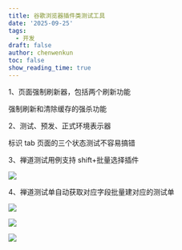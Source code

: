 ```yaml
---
title: 谷歌浏览器插件类测试工具
date: '2025-09-25'
tags:
  - 开发
draft: false
author: chenwenkun
toc: false
show_reading_time: true
---
```

1、页面强制刷新器，包括两个刷新功能

强制刷新和清除缓存的强杀功能

2、测试、预发、正式环境表示器

标识 tab 页面的三个状态测试不容易搞错

3、禅道测试用例支持 shift+批量选择插件

![](https://prod-files-secure.s3.us-west-2.amazonaws.com/c205fb54-92b2-4987-8be3-972b67d27acc/7ca8990d-2ef0-4ad6-8256-c807dbb8b3d5/image.png?X-Amz-Algorithm=AWS4-HMAC-SHA256&X-Amz-Content-Sha256=UNSIGNED-PAYLOAD&X-Amz-Credential=ASIAZI2LB466TJ27AP7E%2F20250926%2Fus-west-2%2Fs3%2Faws4_request&X-Amz-Date=20250926T061618Z&X-Amz-Expires=3600&X-Amz-Security-Token=IQoJb3JpZ2luX2VjEP7%2F%2F%2F%2F%2F%2F%2F%2F%2F%2FwEaCXVzLXdlc3QtMiJHMEUCIQD4DOqjWe4FU1OL31RNrHxb10o8bW9B3BJYCPs%2Fs1VRQQIgWWaIULGdl4HEcQviRtuYFgtni1wYLUa0k3VEysA0bIgqiAQIh%2F%2F%2F%2F%2F%2F%2F%2F%2F%2F%2FARAAGgw2Mzc0MjMxODM4MDUiDCCS6%2FhfIQSHqnOC0CrcA5KluXg6%2Bftm8HnA%2Bp34DrpYFMYZU7oje777R3kNMxHVcH2tVFL8TJw%2BRcoSTosEUmxyhP00SddFUiihyp0%2B%2FszjuhOu23oVa0SjOzImJAQjtO9ZqYLM3uSyAkMPFwu%2BpP05JPFi6fNz7cG7e2pkM%2BHwD4ww7zbGnF9UT8Ga2Fsg0GvFk3I9%2FG9P8iIWX11XYcJ58D28iwh6n8Xf5kLSEhqbzGnF850dGKBXSxLOU5lkZHEjlc7LUpfnj5mdWwaPnH5dMArVDekD2YXZAS5ICsLTeBgZ%2FSamn5%2BX3%2FYaRh5jO5iuVjSDr9Qs3XwWNV%2BBTR1A0APc9EgdI3G68pJgKG5HOSz%2FM7WW6b%2F48yyE7da7Xfbcwz9g3IVseyxzliZFaNa0OXLPuTHWwyQ7JE57%2Bcuee%2Bci9HpQnBX8wiWbDfXM4FbitcEo%2BxNiqPghbVYikWUcat4V%2Bo2WYPaDytABEfU22DqP4MAxcLSSKvIYEhCANBbaMUebXE3nEZ%2BHLwXCFLO0d9TfitpWOv2vQ3hgFQIotd%2B7Sj%2BbH4TVdqebqqv099YJIbDKqacqHKmzdaFFbS5pfXBqZZzdgrb0EoPHcmRT7F%2Brz4pK4WOC4IkwDnMeUpBRyCUO6nKBss4oMKrN2MYGOqUBJhEbvctneUSSZHOVgBN%2B2QNyQvxf3T36MOH1Ci9t7o5z5%2Bzpvr%2FbaMBoNEs32cmxhGbOHuL%2BzKT25uN1eyroIVN7gKIXyD17EGujoZEhAqPMGED5vp5PJ%2B8OhDDlyrWYzUwdhcUNkr0GDKKFKA9SF8avnssI46H8or1tfkI1lx1b0csdVhhCDnkp8xtpQ7fZXk6SKx378w4a2RagGk40NJRtvZvR&X-Amz-Signature=6297f44f83df4c2729c36c692bc0f2bcf0bbe94462e1930c15902582e2969c14&X-Amz-SignedHeaders=host&x-amz-checksum-mode=ENABLED&x-id=GetObject)

4、禅道测试单自动获取对应字段批量建对应的测试单

![](https://prod-files-secure.s3.us-west-2.amazonaws.com/c205fb54-92b2-4987-8be3-972b67d27acc/1ea39b01-dd1c-4a56-bb09-4fe87447f5c7/image.png?X-Amz-Algorithm=AWS4-HMAC-SHA256&X-Amz-Content-Sha256=UNSIGNED-PAYLOAD&X-Amz-Credential=ASIAZI2LB466TJ27AP7E%2F20250926%2Fus-west-2%2Fs3%2Faws4_request&X-Amz-Date=20250926T061618Z&X-Amz-Expires=3600&X-Amz-Security-Token=IQoJb3JpZ2luX2VjEP7%2F%2F%2F%2F%2F%2F%2F%2F%2F%2FwEaCXVzLXdlc3QtMiJHMEUCIQD4DOqjWe4FU1OL31RNrHxb10o8bW9B3BJYCPs%2Fs1VRQQIgWWaIULGdl4HEcQviRtuYFgtni1wYLUa0k3VEysA0bIgqiAQIh%2F%2F%2F%2F%2F%2F%2F%2F%2F%2F%2FARAAGgw2Mzc0MjMxODM4MDUiDCCS6%2FhfIQSHqnOC0CrcA5KluXg6%2Bftm8HnA%2Bp34DrpYFMYZU7oje777R3kNMxHVcH2tVFL8TJw%2BRcoSTosEUmxyhP00SddFUiihyp0%2B%2FszjuhOu23oVa0SjOzImJAQjtO9ZqYLM3uSyAkMPFwu%2BpP05JPFi6fNz7cG7e2pkM%2BHwD4ww7zbGnF9UT8Ga2Fsg0GvFk3I9%2FG9P8iIWX11XYcJ58D28iwh6n8Xf5kLSEhqbzGnF850dGKBXSxLOU5lkZHEjlc7LUpfnj5mdWwaPnH5dMArVDekD2YXZAS5ICsLTeBgZ%2FSamn5%2BX3%2FYaRh5jO5iuVjSDr9Qs3XwWNV%2BBTR1A0APc9EgdI3G68pJgKG5HOSz%2FM7WW6b%2F48yyE7da7Xfbcwz9g3IVseyxzliZFaNa0OXLPuTHWwyQ7JE57%2Bcuee%2Bci9HpQnBX8wiWbDfXM4FbitcEo%2BxNiqPghbVYikWUcat4V%2Bo2WYPaDytABEfU22DqP4MAxcLSSKvIYEhCANBbaMUebXE3nEZ%2BHLwXCFLO0d9TfitpWOv2vQ3hgFQIotd%2B7Sj%2BbH4TVdqebqqv099YJIbDKqacqHKmzdaFFbS5pfXBqZZzdgrb0EoPHcmRT7F%2Brz4pK4WOC4IkwDnMeUpBRyCUO6nKBss4oMKrN2MYGOqUBJhEbvctneUSSZHOVgBN%2B2QNyQvxf3T36MOH1Ci9t7o5z5%2Bzpvr%2FbaMBoNEs32cmxhGbOHuL%2BzKT25uN1eyroIVN7gKIXyD17EGujoZEhAqPMGED5vp5PJ%2B8OhDDlyrWYzUwdhcUNkr0GDKKFKA9SF8avnssI46H8or1tfkI1lx1b0csdVhhCDnkp8xtpQ7fZXk6SKx378w4a2RagGk40NJRtvZvR&X-Amz-Signature=21d81dd91ef0a46fd6993290f7dcef100dcb4de557b2e1dec5b7d68bc227cb59&X-Amz-SignedHeaders=host&x-amz-checksum-mode=ENABLED&x-id=GetObject)

![](https://prod-files-secure.s3.us-west-2.amazonaws.com/c205fb54-92b2-4987-8be3-972b67d27acc/fa727f1d-546c-42aa-9508-d8d3d1275bcd/image.png?X-Amz-Algorithm=AWS4-HMAC-SHA256&X-Amz-Content-Sha256=UNSIGNED-PAYLOAD&X-Amz-Credential=ASIAZI2LB466TJ27AP7E%2F20250926%2Fus-west-2%2Fs3%2Faws4_request&X-Amz-Date=20250926T061618Z&X-Amz-Expires=3600&X-Amz-Security-Token=IQoJb3JpZ2luX2VjEP7%2F%2F%2F%2F%2F%2F%2F%2F%2F%2FwEaCXVzLXdlc3QtMiJHMEUCIQD4DOqjWe4FU1OL31RNrHxb10o8bW9B3BJYCPs%2Fs1VRQQIgWWaIULGdl4HEcQviRtuYFgtni1wYLUa0k3VEysA0bIgqiAQIh%2F%2F%2F%2F%2F%2F%2F%2F%2F%2F%2FARAAGgw2Mzc0MjMxODM4MDUiDCCS6%2FhfIQSHqnOC0CrcA5KluXg6%2Bftm8HnA%2Bp34DrpYFMYZU7oje777R3kNMxHVcH2tVFL8TJw%2BRcoSTosEUmxyhP00SddFUiihyp0%2B%2FszjuhOu23oVa0SjOzImJAQjtO9ZqYLM3uSyAkMPFwu%2BpP05JPFi6fNz7cG7e2pkM%2BHwD4ww7zbGnF9UT8Ga2Fsg0GvFk3I9%2FG9P8iIWX11XYcJ58D28iwh6n8Xf5kLSEhqbzGnF850dGKBXSxLOU5lkZHEjlc7LUpfnj5mdWwaPnH5dMArVDekD2YXZAS5ICsLTeBgZ%2FSamn5%2BX3%2FYaRh5jO5iuVjSDr9Qs3XwWNV%2BBTR1A0APc9EgdI3G68pJgKG5HOSz%2FM7WW6b%2F48yyE7da7Xfbcwz9g3IVseyxzliZFaNa0OXLPuTHWwyQ7JE57%2Bcuee%2Bci9HpQnBX8wiWbDfXM4FbitcEo%2BxNiqPghbVYikWUcat4V%2Bo2WYPaDytABEfU22DqP4MAxcLSSKvIYEhCANBbaMUebXE3nEZ%2BHLwXCFLO0d9TfitpWOv2vQ3hgFQIotd%2B7Sj%2BbH4TVdqebqqv099YJIbDKqacqHKmzdaFFbS5pfXBqZZzdgrb0EoPHcmRT7F%2Brz4pK4WOC4IkwDnMeUpBRyCUO6nKBss4oMKrN2MYGOqUBJhEbvctneUSSZHOVgBN%2B2QNyQvxf3T36MOH1Ci9t7o5z5%2Bzpvr%2FbaMBoNEs32cmxhGbOHuL%2BzKT25uN1eyroIVN7gKIXyD17EGujoZEhAqPMGED5vp5PJ%2B8OhDDlyrWYzUwdhcUNkr0GDKKFKA9SF8avnssI46H8or1tfkI1lx1b0csdVhhCDnkp8xtpQ7fZXk6SKx378w4a2RagGk40NJRtvZvR&X-Amz-Signature=ca66f83254a99c5bf34a3b955bdc1d8431a20fac410ec07a6ae3dd0cefcb3289&X-Amz-SignedHeaders=host&x-amz-checksum-mode=ENABLED&x-id=GetObject)

![](https://prod-files-secure.s3.us-west-2.amazonaws.com/c205fb54-92b2-4987-8be3-972b67d27acc/2a374ca8-3be3-4978-8ee1-2331f1db0267/image.png?X-Amz-Algorithm=AWS4-HMAC-SHA256&X-Amz-Content-Sha256=UNSIGNED-PAYLOAD&X-Amz-Credential=ASIAZI2LB466TJ27AP7E%2F20250926%2Fus-west-2%2Fs3%2Faws4_request&X-Amz-Date=20250926T061618Z&X-Amz-Expires=3600&X-Amz-Security-Token=IQoJb3JpZ2luX2VjEP7%2F%2F%2F%2F%2F%2F%2F%2F%2F%2FwEaCXVzLXdlc3QtMiJHMEUCIQD4DOqjWe4FU1OL31RNrHxb10o8bW9B3BJYCPs%2Fs1VRQQIgWWaIULGdl4HEcQviRtuYFgtni1wYLUa0k3VEysA0bIgqiAQIh%2F%2F%2F%2F%2F%2F%2F%2F%2F%2F%2FARAAGgw2Mzc0MjMxODM4MDUiDCCS6%2FhfIQSHqnOC0CrcA5KluXg6%2Bftm8HnA%2Bp34DrpYFMYZU7oje777R3kNMxHVcH2tVFL8TJw%2BRcoSTosEUmxyhP00SddFUiihyp0%2B%2FszjuhOu23oVa0SjOzImJAQjtO9ZqYLM3uSyAkMPFwu%2BpP05JPFi6fNz7cG7e2pkM%2BHwD4ww7zbGnF9UT8Ga2Fsg0GvFk3I9%2FG9P8iIWX11XYcJ58D28iwh6n8Xf5kLSEhqbzGnF850dGKBXSxLOU5lkZHEjlc7LUpfnj5mdWwaPnH5dMArVDekD2YXZAS5ICsLTeBgZ%2FSamn5%2BX3%2FYaRh5jO5iuVjSDr9Qs3XwWNV%2BBTR1A0APc9EgdI3G68pJgKG5HOSz%2FM7WW6b%2F48yyE7da7Xfbcwz9g3IVseyxzliZFaNa0OXLPuTHWwyQ7JE57%2Bcuee%2Bci9HpQnBX8wiWbDfXM4FbitcEo%2BxNiqPghbVYikWUcat4V%2Bo2WYPaDytABEfU22DqP4MAxcLSSKvIYEhCANBbaMUebXE3nEZ%2BHLwXCFLO0d9TfitpWOv2vQ3hgFQIotd%2B7Sj%2BbH4TVdqebqqv099YJIbDKqacqHKmzdaFFbS5pfXBqZZzdgrb0EoPHcmRT7F%2Brz4pK4WOC4IkwDnMeUpBRyCUO6nKBss4oMKrN2MYGOqUBJhEbvctneUSSZHOVgBN%2B2QNyQvxf3T36MOH1Ci9t7o5z5%2Bzpvr%2FbaMBoNEs32cmxhGbOHuL%2BzKT25uN1eyroIVN7gKIXyD17EGujoZEhAqPMGED5vp5PJ%2B8OhDDlyrWYzUwdhcUNkr0GDKKFKA9SF8avnssI46H8or1tfkI1lx1b0csdVhhCDnkp8xtpQ7fZXk6SKx378w4a2RagGk40NJRtvZvR&X-Amz-Signature=8a5ccdd44f4e9d6976afad86b51a2c770ddf6a72888327ac73d93f84daf93691&X-Amz-SignedHeaders=host&x-amz-checksum-mode=ENABLED&x-id=GetObject)
